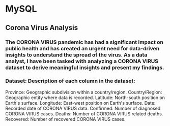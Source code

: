 # MySQL

## Corona Virus Analysis

### The CORONA VIRUS pandemic has had a significant impact on public health and has created an urgent need for data-driven insights to understand the spread of the virus. As a data analyst, I have been tasked with analyzing a CORONA VIRUS dataset to derive meaningful insights and present my findings.

### Dataset: Description of each column in the dataset:

Province: Geographic subdivision within a country/region.
Country/Region: Geographic entity where data is recorded.
Latitude: North-south position on Earth's surface.
Longitude: East-west position on Earth's surface.
Date: Recorded date of CORONA VIRUS data.
Confirmed: Number of diagnosed CORONA VIRUS cases.
Deaths: Number of CORONA VIRUS related deaths.
Recovered: Number of recovered CORONA VIRUS cases.


